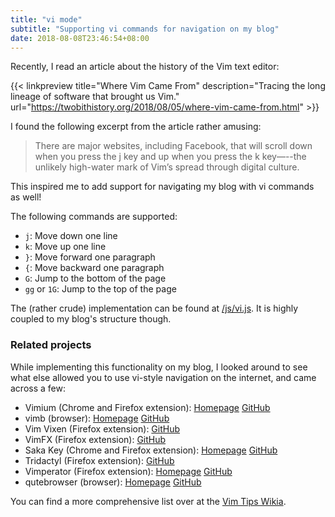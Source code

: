 ```yaml
---
title: "vi mode"
subtitle: "Supporting vi commands for navigation on my blog"
date: 2018-08-08T23:46:54+08:00
---
```


Recently, I read an article about the history of the Vim text editor:

{{< linkpreview title="Where Vim Came From" description="Tracing the long lineage of software that brought us Vim." url="https://twobithistory.org/2018/08/05/where-vim-came-from.html" >}}

I found the following excerpt from the article rather amusing:

> There are major websites, including Facebook, that will scroll down when you press the j key and up when you
press the k key—--the unlikely high-water mark of Vim’s spread through digital culture.

This inspired me to add support for navigating my blog with vi commands as well!

The following commands are supported:

- `j`: Move down one line
- `k`: Move up one line
- `}`: Move forward one paragraph
- `{`: Move backward one paragraph
- `G`: Jump to the bottom of the page
- `gg` or `1G`: Jump to the top of the page

The (rather crude) implementation can be found at [/js/vi.js](/js/vi.js). It is highly coupled to my blog's
structure though.

### Related projects

While implementing this functionality on my blog, I looked around to see what else allowed you to use vi-style
navigation on the internet, and came across a few:

- Vimium (Chrome and Firefox extension): [Homepage](https://vimium.github.io/)
[GitHub](https://github.com/philc/vimium)
- vimb (browser): [Homepage](https://fanglingsu.github.io/vimb/) [GitHub](https://github.com/fanglingsu/vimb)
- Vim Vixen (Firefox extension): [GitHub](https://github.com/ueokande/vim-vixen)
- VimFX (Firefox extension): [GitHub](https://github.com/akhodakivskiy/VimFx)
- Saka Key (Chrome and Firefox extension): [Homepage](https://key.saka.io/)
[GitHub](https://github.com/lusakasa/saka-key)
- Tridactyl (Firefox extension): [GitHub](https://github.com/cmcaine/tridactyl)
- Vimperator (Firefox extension): [Homepage](http://vimperator.org/vimperator)
[GitHub](https://github.com/vimperator/vimperator-labs)
- qutebrowser (browser): [Homepage](https://www.qutebrowser.org/) [GitHub](https://github.com/qutebrowser/qutebrowser)

You can find a more comprehensive list over at the [Vim Tips
Wikia](http://vim.wikia.com/wiki/Vim_key_bindings_for_web_browsers).
